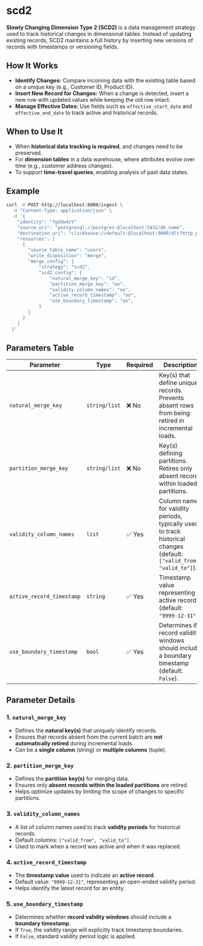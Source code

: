# scd2
**Slowly Changing Dimension Type 2 (SCD2)** is a data management strategy used to track historical changes in dimensional tables. Instead of updating existing records, SCD2 maintains a full history by inserting new versions of records with timestamps or versioning fields.

## How It Works
- **Identify Changes:** Compare incoming data with the existing table based on a unique key (e.g., Customer ID, Product ID).
- **Insert New Record for Changes:** When a change is detected, insert a new row with updated values while keeping the old row intact.
- **Manage Effective Dates:** Use fields such as `effective_start_date` and `effective_end_date` to track active and historical records.


## When to Use It
- When **historical data tracking is required**, and changes need to be preserved.
- For **dimension tables** in a data warehouse, where attributes evolve over time (e.g., customer address changes).
- To support **time-travel queries**, enabling analysis of past data states.

## Example
```sh
curl -X POST http://localhost:8000/ingest \
  -H "Content-Type: application/json" \
  -d '{
    "identity": "fgXOw4zY"
    "source_uri": "postgresql://postgres:@localhost:5432/db_name",
    "destination_uri": "clickhouse://default:@localhost:9000/dlt?http_port=8123&secure=0",
    "resources": [
      {
        "source_table_name": "users",
        "write_disposition": "merge",
        "merge_config": {
            "strategy": "scd2",
            "scd2_config": {
                "natural_merge_key": "id",
                "partition_merge_key": "oo",
                "validity_column_names": "oo",
                "active_record_timestamp": "oo",
                "use_boundary_timestamp": "oo",
            }
        }
      }
    ]
  }'
```

## Parameters Table

| Parameter                 | Type                                      | Required | Description |
|---------------------------|-------------------------------------------|----------|-------------|
| `natural_merge_key`       | `string/list`  | ❌ No  | Key(s) that define unique records. Prevents absent rows from being retired in incremental loads. |
| `partition_merge_key`     | `string/list`  | ❌ No  | Key(s) defining partitions. Retires only absent records within loaded partitions. |
| `validity_column_names`   | `list`                              | ✅ Yes  | Column names for validity periods, typically used to track historical changes (default: `["valid_from", "valid_to"]`). |
| `active_record_timestamp` | `string`                                    | ✅ Yes  | Timestamp value representing active records (default: `"9999-12-31"`). |
| `use_boundary_timestamp`  | `bool`                                   | ✅ Yes  | Determines if record validity windows should include a boundary timestamp (default: `False`). |

## Parameter Details

### 1. `natural_merge_key`
- Defines the **natural key(s)** that uniquely identify records.
- Ensures that records absent from the current batch are **not automatically retired** during incremental loads.
- Can be a **single column** (string) or **multiple columns** (tuple).

### 2. `partition_merge_key`
- Defines the **partition key(s)** for merging data.
- Ensures only **absent records within the loaded partitions** are retired.
- Helps optimize updates by limiting the scope of changes to specific partitions.

### 3. `validity_column_names`
- A list of column names used to track **validity periods** for historical records.
- Default columns: `["valid_from", "valid_to"]`.
- Used to mark when a record was active and when it was replaced.

### 4. `active_record_timestamp`
- The **timestamp value** used to indicate an **active record**.
- Default value: `"9999-12-31"`, representing an open-ended validity period.
- Helps identify the latest record for an entity.

### 5. `use_boundary_timestamp`
- Determines whether **record validity windows** should include a **boundary timestamp**.
- If `True`, the validity range will explicitly track timestamp boundaries.
- If `False`, standard validity period logic is applied.